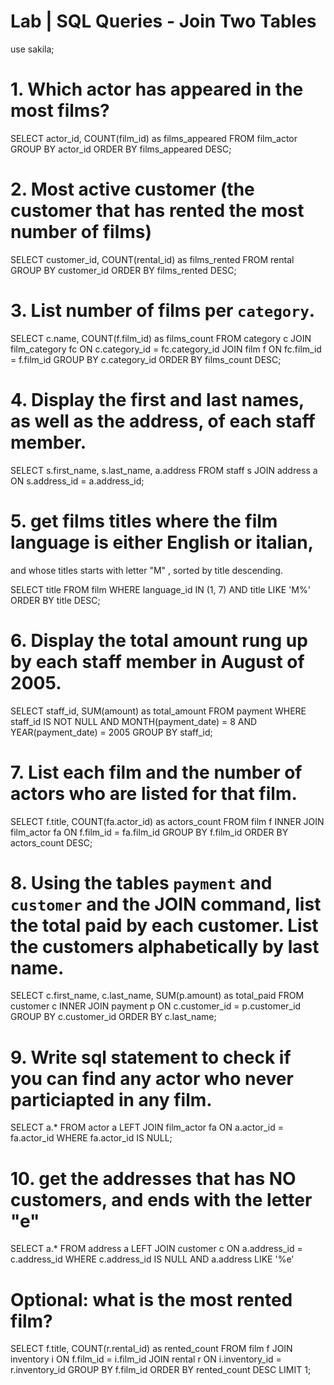 # Lab | SQL Queries - Join Two Tables
use sakila;

# 1. Which actor has appeared in the most films? 

SELECT actor_id, COUNT(film_id) as films_appeared
FROM film_actor
GROUP BY actor_id
ORDER BY films_appeared DESC;

# 2. Most active customer (the customer that has rented the most number of films)

SELECT customer_id, COUNT(rental_id) as films_rented
FROM rental
GROUP BY customer_id
ORDER BY films_rented DESC;

# 3. List number of films per `category`.

SELECT c.name, COUNT(f.film_id) as films_count
FROM category c
JOIN film_category fc 
ON c.category_id = fc.category_id
JOIN film f 
ON fc.film_id = f.film_id
GROUP BY c.category_id
ORDER BY films_count DESC;

# 4. Display the first and last names, as well as the address, of each staff member.

SELECT s.first_name, s.last_name, a.address
FROM staff s
JOIN address a ON s.address_id = a.address_id;

# 5. get films titles where the film language is either English or italian, 
and whose titles starts with letter "M" , sorted by title descending.

SELECT title
FROM film
WHERE language_id IN (1, 7) AND title LIKE 'M%'
ORDER BY title DESC;

# 6. Display the total amount rung up by each staff member in August of 2005.

SELECT staff_id, SUM(amount) as total_amount
FROM payment
WHERE staff_id IS NOT NULL
AND MONTH(payment_date) = 8
AND YEAR(payment_date) = 2005
GROUP BY staff_id;

# 7. List each film and the number of actors who are listed for that film.

SELECT f.title, COUNT(fa.actor_id) as actors_count
FROM film f
INNER JOIN film_actor fa 
ON f.film_id = fa.film_id
GROUP BY f.film_id
ORDER BY actors_count DESC;

# 8. Using the tables `payment` and `customer` and the JOIN command, list the total paid by each customer. List the customers alphabetically by last name.

SELECT c.first_name, c.last_name, SUM(p.amount) as total_paid
FROM customer c
INNER JOIN payment p 
ON c.customer_id = p.customer_id
GROUP BY c.customer_id
ORDER BY c.last_name;

# 9. Write sql statement to check if you can find any actor who never particiapted in any film. 

SELECT a.*
FROM actor a
LEFT JOIN film_actor fa 
ON a.actor_id = fa.actor_id
WHERE fa.actor_id IS NULL;

# 10. get the addresses that has NO customers, and ends with the letter "e" 

SELECT a.*
FROM address a
LEFT JOIN customer c 
ON a.address_id = c.address_id
WHERE c.address_id IS NULL AND a.address LIKE '%e'

# **Optional**: what is the most rented film?

SELECT f.title, COUNT(r.rental_id) as rented_count
FROM film f
JOIN inventory i 
ON f.film_id = i.film_id
JOIN rental r 
ON i.inventory_id = r.inventory_id
GROUP BY f.film_id
ORDER BY rented_count DESC
LIMIT 1;

